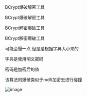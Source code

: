 BCrypt爆破解密工具

BCrypt爆破解密工具

BCrypt解密爆破工具

BCrypt解密爆破工具

可能会慢一点 但是是根据字典大小来的

字典是使用明文密码  

密码是加密后的值 

该算法的爆破类似于md5加密去进行碰撞

![image](https://github.com/wolaile08/BCryptDecode/assets/34413252/f1752b16-c5b8-409a-94c4-36ce4e6f47ee)
